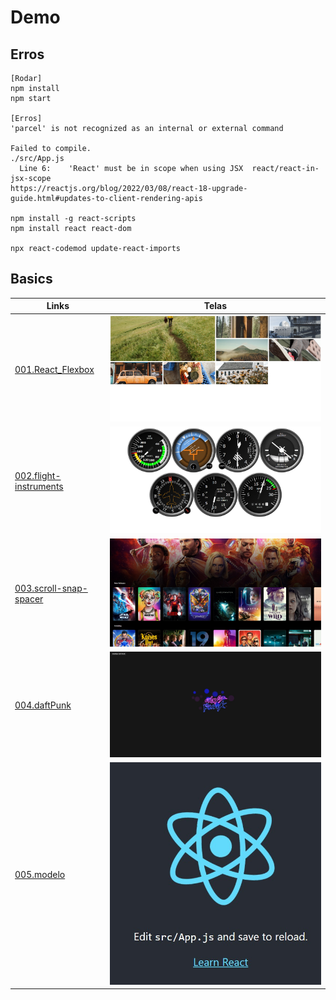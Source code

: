 # Demo

## Erros

```CMD
[Rodar]
npm install
npm start

[Erros]
'parcel' is not recognized as an internal or external command

Failed to compile.
./src/App.js
  Line 6:    'React' must be in scope when using JSX  react/react-in-jsx-scope
https://reactjs.org/blog/2022/03/08/react-18-upgrade-guide.html#updates-to-client-rendering-apis

npm install -g react-scripts
npm install react react-dom

npx react-codemod update-react-imports

```

## Basics

|Links        |Telas        |
|---          |---          |
| [001.React_Flexbox](https://github.com/renatomportugal/05.react/tree/main/001.React_Flexbox) |<img src="images/001.React_Flexbox.jpg"/> |
| [002.flight-instruments](https://github.com/renatomportugal/05.react/tree/main/002.flight-instruments/) |<img src="images/002.flight-instruments.jpg"/> |
| [003.scroll-snap-spacer](https://github.com/renatomportugal/05.react/tree/main/003.scroll-snap-spacer/) |<img src="images/003.scroll-snap-spacer.jpg"/> |
| [004.daftPunk](https://github.com/renatomportugal/05.react/tree/main/004.daftPunk/) |<img src="images/004.daftPunk.jpg"/> |
| [005.modelo](https://github.com/renatomportugal/05.react/tree/main/005.modelo/) |<img src="images/005.modelo.jpg"/> |